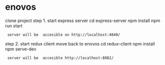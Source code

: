 # enovos
clone project 
step 1. start express server
     cd express-server
     npm install
     npm run start
     
     server will be  accesible on http://localhost:4040/
step 2. start redux client 
     move back to enovos
     cd redux-client
     npm install
     npm serve-dev
     
     
     server will be  accesible http://localhost:8082/
